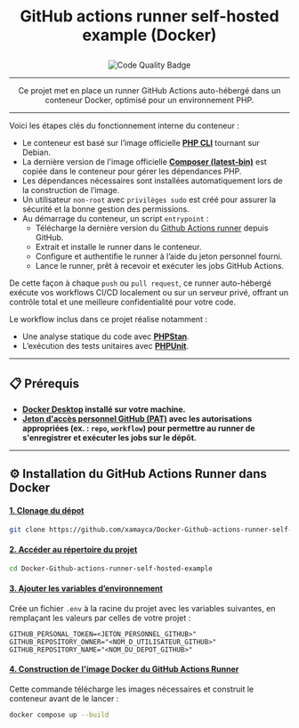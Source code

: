 

# <p align="center"> GitHub actions runner self-hosted example (Docker) </p>

<p align="center">
  <img src="https://github.com/xamayca/Docker-Github-actions-runner-self-hosted-example/actions/workflows/code-quality.yml/badge.svg" alt="Code Quality Badge">
</p>

---

<p align="center">
    Ce projet met en place un runner GitHub Actions auto-hébergé dans un conteneur Docker, optimisé pour un environnement PHP.
</p>

---

Voici les étapes clés du fonctionnement interne du conteneur :

- Le conteneur est basé sur l’image officielle **[PHP CLI](https://hub.docker.com/_/php)** tournant sur Debian.
- La dernière version de l'image officielle **[Composer (latest-bin)](https://hub.docker.com/r/composer/composer)** est copiée dans le conteneur pour gérer les dépendances PHP.
- Les dépendances nécessaires sont installées automatiquement lors de la construction de l’image.
- Un utilisateur `non-root` avec `privilèges sudo` est créé pour assurer la sécurité et la bonne gestion des permissions.
- Au démarrage du conteneur, un script `entrypoint` :
    - Télécharge la dernière version du [Github Actions runner](https://github.com/actions/runner/releases) depuis GitHub.
    - Extrait et installe le runner dans le conteneur.
    - Configure et authentifie le runner à l’aide du jeton personnel fourni.
    - Lance le runner, prêt à recevoir et exécuter les jobs GitHub Actions.

De cette façon à chaque `push` ou `pull request`, ce runner auto-hébergé exécute vos workflows CI/CD localement ou sur un serveur privé, offrant un contrôle total et une meilleure confidentialité pour votre code.

Le workflow inclus dans ce projet réalise notamment :
- Une analyse statique du code avec **[PHPStan](https://phpstan.org/)**.
- L’exécution des tests unitaires avec **[PHPUnit](https://phpunit.de/index.html)**.


---

## 📋 Prérequis

- **[Docker Desktop](https://www.docker.com/products/docker-desktop) installé sur votre machine.**
- **[Jeton d'accès personnel GitHub (PAT)](https://docs.github.com/fr/enterprise-cloud@latest/authentication/keeping-your-account-and-data-secure/managing-your-personal-access-tokens) avec les autorisations appropriées (ex. : `repo`, `workflow`) pour permettre au runner de s'enregistrer et exécuter les jobs sur le dépôt.**

---

## ⚙️ Installation du GitHub Actions Runner dans Docker

#### <ins> 1. Clonage du dépot </ins>
```bash
git clone https://github.com/xamayca/Docker-Github-actions-runner-self-hosted-example.git
```

#### <ins> 2. Accéder au répertoire du projet </ins>
```bash
cd Docker-Github-actions-runner-self-hosted-example
```

#### <ins> 3. Ajouter les variables d’environnement </ins>

Crée un fichier `.env` à la racine du projet avec les variables suivantes, en remplaçant les valeurs par celles de votre projet :

```env
GITHUB_PERSONAL_TOKEN=<JETON_PERSONNEL_GITHUB>"
GITHUB_REPOSITORY_OWNER="<NOM_D_UTILISATEUR_GITHUB>"
GITHUB_REPOSITORY_NAME="<NOM_DU_DEPOT_GITHUB>"
```

#### <ins> 4. Construction de l'image Docker du GitHub Actions Runner </ins>

Cette commande télécharge les images nécessaires et construit le conteneur avant de le lancer :

```bash
docker compose up --build
```